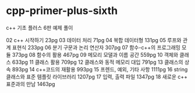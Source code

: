 # cpp-primer-plus-sixth
c++ 기초 플러스 6판 예제 풀이

02 c++ 시작하기 23pg
03 데이터 처리 71pg
04 복합 데이터형 131pg
05 루프와 관계 표현식 233pg
06 분기 구문과 논리 연산자 307pg
07 함수-c++의 프로그래밍 모듈 373pg
08 함수의 활용 467pg
09 메모리 모댈과 이름 공간 559pg
10 객체와 클래스 633pg
11 클래스 활용 709pg
12 클래스와 동적 메모리 대입 791pg
13 클래스의 상속 893pg
14 c++코드의 재활용 993pg
15 프렌드, 예외, 기타 사항 1111pg
16 string 클래스와 표준 템플릿 라이브러리 1207pg
17 입력, 출력 파일 1347pg
18 새로운 c++ 표준과의 만남 1463pg
